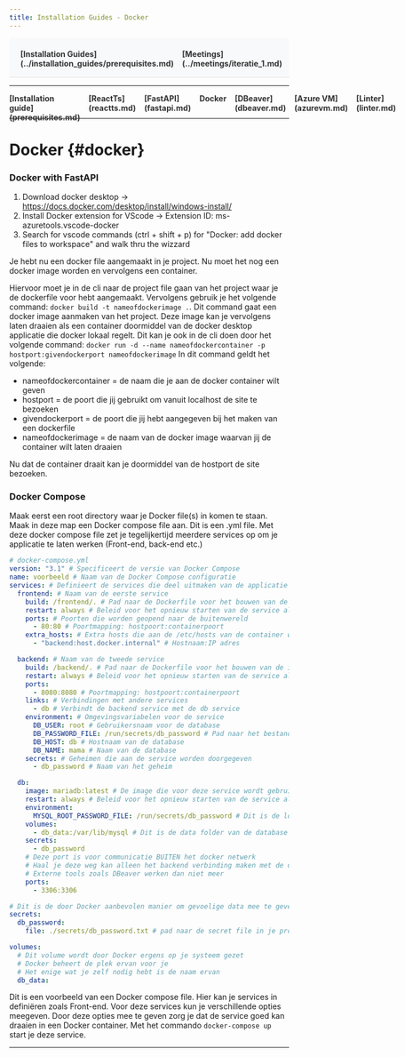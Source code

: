 ```yaml
---
title: Installation Guides - Docker
---
```


<div style="display:flex; justify-content:space-between; align-items:left; padding:20px; background-color:#f8f9fa; border-bottom:1px solid #e0e0e0;">
  <nav style="display:flex; gap:15px; height:30px;">
    <a markdown="1" style="text-decoration:none; color:#333; font-weight:bold;">[Installation Guides](../installation_guides/prerequisites.md)</a>
    <a markdown="1" style="text-decoration:none; color:#333; font-weight:bold;">[Meetings](../meetings/iteratie_1.md)</a>
  </nav>
</div>

---

<nav style="display:flex; gap:15px; height:30px;">
  <a markdown="1" style="text-decoration:none; color:#333; font-weight:bold;">[Installation guide](prerequisites.md)</a>
  <a markdown="1" style="text-decoration:none; color:#333; font-weight:bold;">[ReactTs](reactts.md)</a>
  <a markdown="1" style="text-decoration:none; color:#333; font-weight:bold;">[FastAPI](fastapi.md)</a>
  <a markdown="1" style="text-decoration:none; color:#333; font-weight:bold;">Docker</a>
  <a markdown="1" style="text-decoration:none; color:#333; font-weight:bold;">[DBeaver](dbeaver.md)</a>
  <a markdown="1" style="text-decoration:none; color:#333; font-weight:bold;">[Azure VM](azurevm.md)</a>
  <a markdown="1" style="text-decoration:none; color:#333; font-weight:bold;">[Linter](linter.md)</a>
</nav>

---

# Docker {#docker}

### Docker with FastAPI

1. Download docker desktop -> https://docs.docker.com/desktop/install/windows-install/
2. Install Docker extension for VScode -> Extension ID: ms-azuretools.vscode-docker
3. Search for vscode commands (ctrl + shift + p) for "Docker: add docker files to workspace" and walk thru the wizzard

Je hebt nu een docker file aangemaakt in je project. Nu moet het nog een docker image worden en vervolgens een container.

Hiervoor moet je in de cli naar de project file gaan van het project waar je de dockerfile voor hebt aangemaakt.
Vervolgens gebruik je het volgende command: `docker build -t nameofdockerimage .`. Dit command gaat een docker image aanmaken van het project.
Deze image kan je vervolgens laten draaien als een container doormiddel van de docker desktop applicatie die docker lokaal regelt.
Dit kan je ook in de cli doen door het volgende command: `docker run -d --name nameofdockercontainer -p hostport:givendockerport nameofdockerimage` In dit command geldt het volgende:

- nameofdockercontainer = de naam die je aan de docker container wilt geven
- hostport = de poort die jij gebruikt om vanuit localhost de site te bezoeken
- givendockerport = de poort die jij hebt aangegeven bij het maken van een dockerfile
- nameofdockerimage = de naam van de docker image waarvan jij de container wilt laten draaien

Nu dat de container draait kan je doormiddel van de hostport de site bezoeken.

### Docker Compose

Maak eerst een root directory waar je Docker file(s) in komen te staan.
Maak in deze map een Docker compose file aan. Dit is een .yml file. Met deze docker compose file zet je tegelijkertijd meerdere services op om je applicatie te laten werken (Front-end, back-end etc.)

```yml
# docker-compose.yml
version: "3.1" # Specificeert de versie van Docker Compose
name: voorbeeld # Naam van de Docker Compose configuratie
services: # Definieert de services die deel uitmaken van de applicatie
  frontend: # Naam van de eerste service
    build: /frontend/. # Pad naar de Dockerfile voor het bouwen van de image voor deze service
    restart: always # Beleid voor het opnieuw starten van de service als deze stopt
    ports: # Poorten die worden geopend naar de buitenwereld
      - 80:80 # Poortmapping: hostpoort:containerpoort
    extra_hosts: # Extra hosts die aan de /etc/hosts van de container worden toegevoegd
      - "backend:host.docker.internal" # Hostnaam:IP adres

  backend: # Naam van de tweede service
    build: /backend/. # Pad naar de Dockerfile voor het bouwen van de image voor deze service
    restart: always # Beleid voor het opnieuw starten van de service als deze stopt
    ports:
      - 8080:8080 # Poortmapping: hostpoort:containerpoort
    links: # Verbindingen met andere services
      - db # Verbindt de backend service met de db service
    environment: # Omgevingsvariabelen voor de service
      DB_USER: root # Gebruikersnaam voor de database
      DB_PASSWORD_FILE: /run/secrets/db_password # Pad naar het bestand met het wachtwoord voor de database
      DB_HOST: db # Hostnaam van de database
      DB_NAME: mama # Naam van de database
    secrets: # Geheimen die aan de service worden doorgegeven
      - db_password # Naam van het geheim

  db:
    image: mariadb:latest # De image die voor deze service wordt gebruikt, dit kan vanaf Docker hub of een Azure registry komen
    restart: always # Beleid voor het opnieuw starten van de service als deze stopt
    environment:
      MYSQL_ROOT_PASSWORD_FILE: /run/secrets/db_password # Dit is de locatie van de secret file binnen de container
    volumes:
      - db_data:/var/lib/mysql # Dit is de data folder van de database binnen de db container
    secrets:
      - db_password
    # Deze port is voor communicatie BUITEN het docker netwerk
    # Haal je deze weg kan alleen het backend verbinding maken met de database
    # Externe tools zoals DBeaver werken dan niet meer
    ports:
      - 3306:3306

# Dit is de door Docker aanbevolen manier om gevoelige data mee te geven aan containers
secrets:
  db_password:
    file: ./secrets/db_password.txt # pad naar de secret file in je project

volumes:
  # Dit volume wordt door Docker ergens op je systeem gezet
  # Docker beheert de plek ervan voor je
  # Het enige wat je zelf nodig hebt is de naam ervan
  db_data:
```

Dit is een voorbeeld van een Docker compose file. Hier kan je services in definiëren zoals Front-end. Voor deze services kun je verschillende opties meegeven. Door deze opties mee te geven zorg je dat de service goed kan draaien in een Docker container. Met het commando `docker-compose up` start je deze service.

---